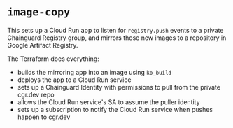 # `image-copy`

This sets up a Cloud Run app to listen for `registry.push` events to a private Chainguard Registry group, and mirrors those new images to a repository in Google Artifact Registry.

The Terraform does everything:

- builds the mirroring app into an image using `ko_build`
- deploys the app to a Cloud Run service
- sets up a Chainguard Identity with permissions to pull from the private cgr.dev repo
- allows the Cloud Run service's SA to assume the puller identity
- sets up a subscription to notify the Cloud Run service when pushes happen to cgr.dev
